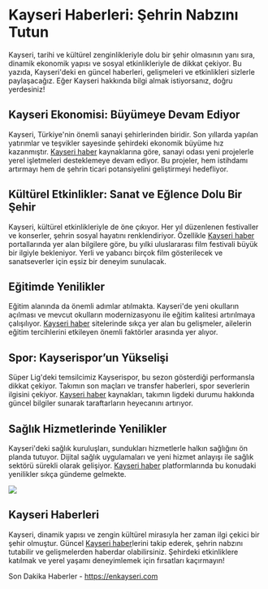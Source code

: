 # Kayseri Haberleri: Şehrin Nabzını Tutun

Kayseri, tarihi ve kültürel zenginlikleriyle dolu bir şehir olmasının yanı sıra, dinamik ekonomik yapısı ve sosyal etkinlikleriyle de dikkat çekiyor. Bu yazıda, Kayseri'deki en güncel haberleri, gelişmeleri ve etkinlikleri sizlerle paylaşacağız. Eğer Kayseri hakkında bilgi almak istiyorsanız, doğru yerdesiniz!

## Kayseri Ekonomisi: Büyümeye Devam Ediyor

Kayseri, Türkiye'nin önemli sanayi şehirlerinden biridir. Son yıllarda yapılan yatırımlar ve teşvikler sayesinde şehirdeki ekonomik büyüme hız kazanmıştır. [Kayseri haber](https://enkayseri.com) kaynaklarına göre, sanayi odası yeni projelerle yerel işletmeleri desteklemeye devam ediyor. Bu projeler, hem istihdamı artırmayı hem de şehrin ticari potansiyelini geliştirmeyi hedefliyor.

## Kültürel Etkinlikler: Sanat ve Eğlence Dolu Bir Şehir

Kayseri, kültürel etkinlikleriyle de öne çıkıyor. Her yıl düzenlenen festivaller ve konserler, şehrin sosyal hayatını renklendiriyor. Özellikle [Kayseri haber](https://enkayseri.com) portallarında yer alan bilgilere göre, bu yılki uluslararası film festivali büyük bir ilgiyle bekleniyor. Yerli ve yabancı birçok film gösterilecek ve sanatseverler için eşsiz bir deneyim sunulacak.

## Eğitimde Yenilikler

Eğitim alanında da önemli adımlar atılmakta. Kayseri'de yeni okulların açılması ve mevcut okulların modernizasyonu ile eğitim kalitesi artırılmaya çalışılıyor. [Kayseri haber](https://enkayseri.com) sitelerinde sıkça yer alan bu gelişmeler, ailelerin eğitim tercihlerini etkileyen önemli faktörler arasında yer alıyor.

## Spor: Kayserispor’un Yükselişi

Süper Lig'deki temsilcimiz Kayserispor, bu sezon gösterdiği performansla dikkat çekiyor. Takımın son maçları ve transfer haberleri, spor severlerin ilgisini çekiyor. [Kayseri haber](https://enkayseri.com) kaynakları, takımın ligdeki durumu hakkında güncel bilgiler sunarak taraftarların heyecanını artırıyor.

## Sağlık Hizmetlerinde Yenilikler

Kayseri'deki sağlık kuruluşları, sundukları hizmetlerle halkın sağlığını ön planda tutuyor. Dijital sağlık uygulamaları ve yeni hizmet anlayışı ile sağlık sektörü sürekli olarak gelişiyor. [Kayseri haber](https://enkayseri.com) platformlarında bu konudaki yenilikler sıkça gündeme gelmekte.

[![](https://markdown-videos-api.jorgenkh.no/youtube/ttqFFc0HPAO0y49H)](https://youtu.be/ttqFFc0HPAO0y49H)

## Kayseri Haberleri

Kayseri, dinamik yapısı ve zengin kültürel mirasıyla her zaman ilgi çekici bir şehir olmuştur. Güncel [Kayseri haber](https://enkayseri.com)lerini takip ederek, şehrin nabzını tutabilir ve gelişmelerden haberdar olabilirsiniz. Şehirdeki etkinliklere katılmak ve yerel yaşamı deneyimlemek için fırsatları kaçırmayın!

    
Son Dakika Haberler - https://enkayseri.com
